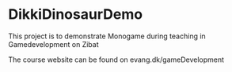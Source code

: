 # DikkiDinosaurDemo
This project is to demonstrate Monogame during teaching in Gamedevelopment on Zibat

The course website can be found on evang.dk/gameDevelopment
